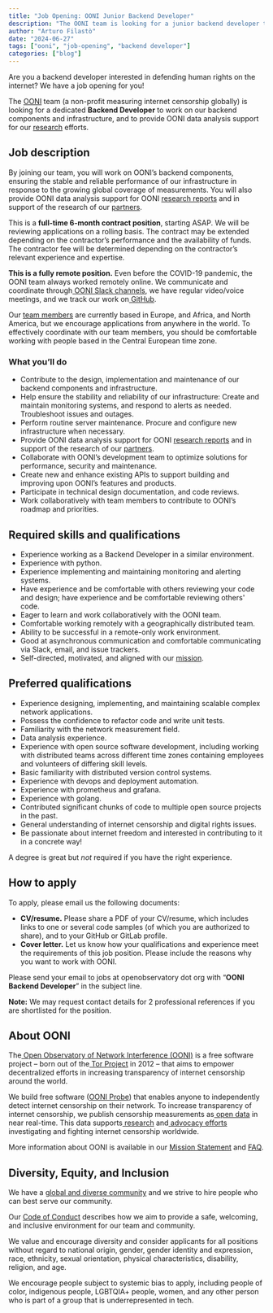 ```yaml
---
title: "Job Opening: OONI Junior Backend Developer"
description: "The OONI team is looking for a junior backend developer to maintain and improve our backend infrastructure."
author: "Arturo Filastò"
date: "2024-06-27"
tags: ["ooni", "job-opening", "backend developer"]
categories: ["blog"]
---
```


Are you a backend developer interested in defending human rights on the
internet? We have a job opening for you!

The [OONI](https://ooni.org/) team (a non-profit measuring internet censorship
globally) is looking for a dedicated **Backend Developer** to work on our
backend components and infrastructure, and to provide OONI data analysis
support for our [research](https://ooni.org/reports/) efforts.

## Job description

By joining our team, you will work on OONI’s backend components, ensuring the
stable and reliable performance of our infrastructure in response to the
growing global coverage of measurements. You will also provide OONI data
analysis support for OONI [research reports](https://ooni.org/reports/) and in
support of the research of our [partners](https://ooni.org/partners).

This is a **full-time 6-month contract position**, starting ASAP. We will be reviewing applications on a rolling basis.
The contract may be extended depending on the contractor’s performance and the availability
of funds. The contractor fee will be determined depending on the
contractor’s relevant experience and expertise.

**This is a fully remote position.** Even before the COVID-19 pandemic, the
OONI team always worked remotely online. We communicate and coordinate through[
OONI Slack channels](https://slack.ooni.org/), we have regular video/voice
meetings, and we track our work on[ GitHub](https://github.com/ooni).

Our [team members](https://ooni.org/about/team/) are currently based in Europe,
and Africa, and North America, but we encourage applications from anywhere in
the world. To effectively coordinate with our team members, you should be
comfortable working with people based in the Central European time zone.


### What you’ll do

* Contribute to the design, implementation and maintenance of our backend
  components and infrastructure.
* Help ensure the stability and reliability of our infrastructure: Create and
  maintain monitoring systems, and respond to alerts as needed. Troubleshoot
issues and outages. 
* Perform routine server maintenance. Procure and configure new infrastructure
  when necessary.
* Provide OONI data analysis support for OONI [research reports](https://ooni.org/reports/) and in support of the research of our
[partners](https://ooni.org/partners). 
* Collaborate with OONI’s development team to optimize solutions for
  performance, security and maintenance.
* Create new and enhance existing APIs to support building and improving upon
  OONI’s features and products.
* Participate in technical design documentation, and code reviews.
* Work collaboratively with team members to contribute to OONI’s roadmap and
  priorities.


## Required skills and qualifications

* Experience working as a Backend Developer in a similar environment. 
* Experience with python. 
* Experience implementing and maintaining monitoring and alerting systems. 
* Have experience and be comfortable with others reviewing your code and design; have experience and be comfortable reviewing others' code.
* Eager to learn and work collaboratively with the OONI team.
* Comfortable working remotely with a geographically distributed team.
* Ability to be successful in a remote-only work environment.
* Good at asynchronous communication and comfortable communicating via Slack, email, and issue trackers.
* Self-directed, motivated, and aligned with our [mission](https://ooni.org/about/#mission).


## Preferred qualifications 

* Experience designing, implementing, and maintaining scalable complex network applications. 
* Possess the confidence to refactor code and write unit tests. 
* Familiarity with the network measurement field. 
* Data analysis experience.
* Experience with open source software development, including working with distributed teams across different time zones containing employees and volunteers of differing skill levels. 
* Basic familiarity with distributed version control systems. 
* Experience with devops and deployment automation.
* Experience with prometheus and grafana.
* Experience with golang.
* Contributed significant chunks of code to multiple open source projects in the past. 
* General understanding of internet censorship and digital rights issues.
* Be passionate about internet freedom and interested in contributing to it in a concrete way!

A degree is great but _not_ required if you have the right experience.

## How to apply

To apply, please email us the following documents:

* **CV/resume.** Please share a PDF of your CV/resume, which includes links to
  one or several code samples (of which you are authorized to share), and to
  your GitHub or GitLab profile.
* **Cover letter.** Let us know how your qualifications and experience meet the
  requirements of this job position. Please include the reasons why you want to
  work with OONI.

Please send your email to jobs at openobservatory dot org with “**OONI Backend Developer**” in the subject line.

**Note:** We may request contact details for 2 professional references if you are shortlisted for the position.

## About OONI

The[ Open Observatory of Network Interference (OONI)](https://ooni.org/) is a
free software project – born out of the[ Tor
Project](https://www.torproject.org/) in 2012 – that aims to empower
decentralized efforts in increasing transparency of internet censorship around
the world.

We build free software ([OONI Probe](https://ooni.org/install/)) that enables
anyone to independently detect internet censorship on their network. To
increase transparency of internet censorship, we publish censorship
measurements as[ open data](https://ooni.org/data/) in near real-time. This
data supports[ research](https://ooni.org/reports/) and[ advocacy
efforts](https://www.accessnow.org/keepiton/) investigating and fighting
internet censorship worldwide.

More information about OONI is available in our [Mission
Statement](https://ooni.org/about/#mission) and [FAQ](https://ooni.org/support/faq).


## Diversity, Equity, and Inclusion

We have a [global and diverse community](https://ooni.org/partners) and we
strive to hire people who can best serve our community.

Our [Code of Conduct](https://ooni.org/get-involved/code-of-conduct/) describes
how we aim to provide a safe, welcoming, and inclusive environment for our team
and community.

We value and encourage diversity and consider applicants for all positions
without regard to national origin, gender, gender identity and expression,
race, ethnicity, sexual orientation, physical characteristics, disability,
religion, and age.

We encourage people subject to systemic bias to apply, including people of
color, indigenous people, LGBTQIA+ people, women, and any other person who is
part of a group that is underrepresented in tech.
